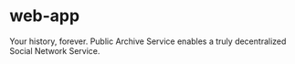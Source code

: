 # web-app
Your history, forever. Public Archive Service enables a truly decentralized Social Network Service.
